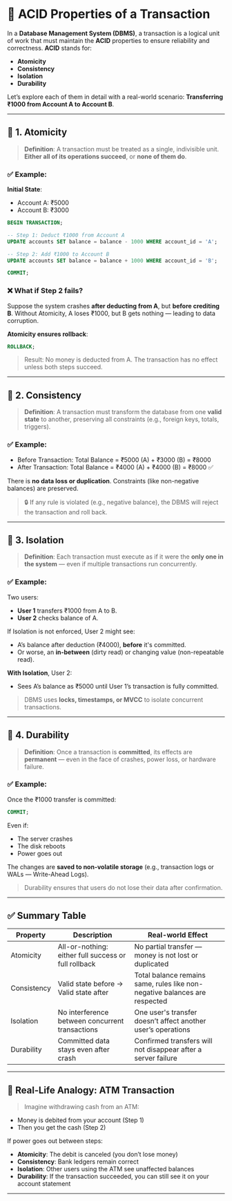 # 💾 ACID Properties of a Transaction

In a **Database Management System (DBMS)**, a transaction is a logical unit of work that must maintain the **ACID** properties to ensure reliability and correctness.
**ACID** stands for:

* **Atomicity**
* **Consistency**
* **Isolation**
* **Durability**

Let’s explore each of them in detail with a real-world scenario: **Transferring ₹1000 from Account A to Account B**.

---

## 🧪 1. Atomicity

> **Definition**: A transaction must be treated as a single, indivisible unit. **Either all of its operations succeed**, or **none of them do**.

### ✅ Example:

**Initial State**:

* Account A: ₹5000
* Account B: ₹3000

```sql
BEGIN TRANSACTION;

-- Step 1: Deduct ₹1000 from Account A
UPDATE accounts SET balance = balance - 1000 WHERE account_id = 'A';

-- Step 2: Add ₹1000 to Account B
UPDATE accounts SET balance = balance + 1000 WHERE account_id = 'B';

COMMIT;
```

### ❌ What if Step 2 fails?

Suppose the system crashes **after deducting from A**, but **before crediting B**.
Without Atomicity, A loses ₹1000, but B gets nothing — leading to data corruption.

**Atomicity ensures rollback**:

```sql
ROLLBACK;
```

> Result: No money is deducted from A. The transaction has no effect unless both steps succeed.

---

## 🧮 2. Consistency

> **Definition**: A transaction must transform the database from one **valid state** to another, preserving all constraints (e.g., foreign keys, totals, triggers).

### ✅ Example:

* Before Transaction:
  Total Balance = ₹5000 (A) + ₹3000 (B) = ₹8000
* After Transaction:
  Total Balance = ₹4000 (A) + ₹4000 (B) = ₹8000 ✅

There is **no data loss or duplication**. Constraints (like non-negative balances) are preserved.

> 🔒 If any rule is violated (e.g., negative balance), the DBMS will reject the transaction and roll back.

---

## 🧍 3. Isolation

> **Definition**: Each transaction must execute as if it were the **only one in the system** — even if multiple transactions run concurrently.

### ✅ Example:

Two users:

* **User 1** transfers ₹1000 from A to B.
* **User 2** checks balance of A.

If Isolation is not enforced, User 2 might see:

* A’s balance after deduction (₹4000), **before** it's committed.
* Or worse, an **in-between** (dirty read) or changing value (non-repeatable read).

**With Isolation**, User 2:

* Sees A’s balance as ₹5000 until User 1’s transaction is fully committed.

> DBMS uses **locks, timestamps, or MVCC** to isolate concurrent transactions.

---

## 🔐 4. Durability

> **Definition**: Once a transaction is **committed**, its effects are **permanent** — even in the face of crashes, power loss, or hardware failure.

### ✅ Example:

Once the ₹1000 transfer is committed:

```sql
COMMIT;
```

Even if:

* The server crashes
* The disk reboots
* Power goes out

The changes are **saved to non-volatile storage** (e.g., transaction logs or WALs — Write-Ahead Logs).

> Durability ensures that users do not lose their data after confirmation.

---

## ✅ Summary Table

| Property    | Description                                          | Real-world Effect                                                          |
| ----------- | ---------------------------------------------------- | -------------------------------------------------------------------------- |
| Atomicity   | All-or-nothing: either full success or full rollback | No partial transfer — money is not lost or duplicated                      |
| Consistency | Valid state before → Valid state after               | Total balance remains same, rules like non-negative balances are respected |
| Isolation   | No interference between concurrent transactions      | One user's transfer doesn’t affect another user’s operations               |
| Durability  | Committed data stays even after crash                | Confirmed transfers will not disappear after a server failure              |

---

## 🏦 Real-Life Analogy: ATM Transaction

> Imagine withdrawing cash from an ATM:

* Money is debited from your account (Step 1)
* Then you get the cash (Step 2)

If power goes out between steps:

* **Atomicity**: The debit is canceled (you don’t lose money)
* **Consistency**: Bank ledgers remain correct
* **Isolation**: Other users using the ATM see unaffected balances
* **Durability**: If the transaction succeeded, you can still see it on your account statement

---
